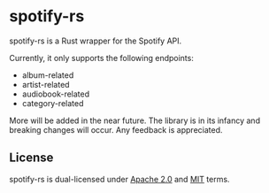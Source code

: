# spotify-rs
spotify-rs is a Rust wrapper for the Spotify API.

Currently, it only supports the following endpoints:

- album-related
- artist-related
- audiobook-related
- category-related

More will be added in the near future. The library is in its infancy and breaking changes will occur. Any feedback is appreciated.

## License
spotify-rs is dual-licensed under [Apache 2.0](https://github.com/Bogpan/spotify-rs/blob/main/LICENSE-APACHE) and [MIT](https://github.com/Bogpan/spotify-rs/blob/main/LICENSE-MIT) terms.